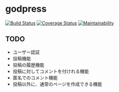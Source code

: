 # godpress
[![Build Status](https://travis-ci.com/nilklops/godpress.svg?branch=master)](https://travis-ci.com/nilklops/godpress)
[![Coverage Status](https://coveralls.io/repos/github/nilklops/godpress/badge.svg?branch=master)](https://coveralls.io/github/nilklops/godpress?branch=master)
[![Maintainability](https://api.codeclimate.com/v1/badges/a99a88d28ad37a79dbf6/maintainability)](https://codeclimate.com/github/codeclimate/codeclimate/maintainability)


## TODO

- ユーザー認証
- 投稿機能
- 投稿の履歴機能
- 投稿に対してコメントを付けれる機能
- 匿名でのコメント機能
- 投稿以外に、通常のページを作成できる機能
